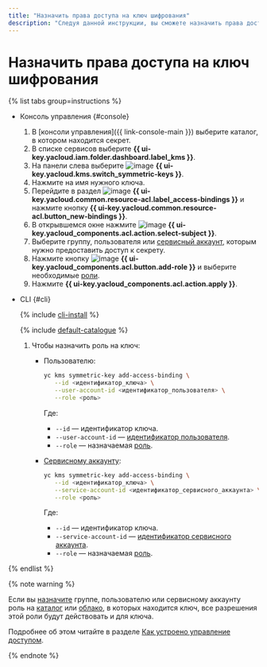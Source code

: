 ```yaml
---
title: "Назначить права доступа на ключ шифрования"
description: "Следуя данной инструкции, вы сможете назначить права доступа на ключ шифрования."
---
```


# Назначить права доступа на ключ шифрования

{% list tabs group=instructions %}

- Консоль управления {#console}

   1. В [консоли управления]({{ link-console-main }}) выберите каталог, в котором находится секрет.
   1. В списке сервисов выберите **{{ ui-key.yacloud.iam.folder.dashboard.label_kms }}**.
   1. На панели слева выберите ![image](../../_assets/console-icons/key.svg) **{{ ui-key.yacloud.kms.switch_symmetric-keys }}**.
   1. Нажмите на имя нужного ключа.
   1. Перейдите в раздел ![image](../../_assets/console-icons/persons.svg) **{{ ui-key.yacloud.common.resource-acl.label_access-bindings }}** и нажмите кнопку **{{ ui-key.yacloud.common.resource-acl.button_new-bindings }}**.
   1. В открывшемся окне нажмите ![image](../../_assets/console-icons/plus.svg) **{{ ui-key.yacloud_components.acl.action.select-subject }}**.
   1. Выберите группу, пользователя или [сервисный аккаунт](../../iam/concepts/users/service-accounts.md), которым нужно предоставить доступ к секрету.
   1. Нажмите кнопку ![image](../../_assets/console-icons/plus.svg) **{{ ui-key.yacloud_components.acl.button.add-role }}** и выберите необходимые [роли](../security/index.md#roles-list).
   1. Нажмите **{{ ui-key.yacloud_components.acl.action.apply }}**.

- CLI {#cli}

   {% include [cli-install](../../_includes/cli-install.md) %}

   {% include [default-catalogue](../../_includes/default-catalogue.md) %}

   1. Чтобы назначить роль на ключ:

      * Пользователю:

         ```bash
         yc kms symmetric-key add-access-binding \
            --id <идентификатор_ключа> \
            --user-account-id <идентификатор_пользователя> \
            --role <роль>
         ```

         Где:
         * `--id` — идентификатор ключа.
         * `--user-account-id` — [идентификатор пользователя](../../iam/operations/users/get.md).
         * `--role` — назначаемая [роль](../security/index.md#roles-list).

      * [Сервисному аккаунту](../../iam/concepts/users/service-accounts.md):

         ```bash
         yc kms symmetric-key add-access-binding \
            --id <идентификатор_ключа> \
            --service-account-id <идентификатор_сервисного_аккаунта> \
            --role <роль>
         ```

         Где:
         * `--id` — идентификатор ключа.
         * `--service-account-id` — [идентификатор сервисного аккаунта](../../iam/operations/sa/get-id.md).
         * `--role` — назначаемая [роль](../security/index.md#roles-list).

{% endlist %}

{% note warning %}

Если вы [назначите](../../iam/operations/roles/grant.md) группе, пользователю или сервисному аккаунту роль на [каталог](../../resource-manager/concepts/resources-hierarchy.md#folder) или [облако](../../resource-manager/concepts/resources-hierarchy.md#cloud), в которых находится ключ, все разрешения этой роли будут действовать и для ключа.

Подробнее об этом читайте в разделе [Как устроено управление доступом](../../iam/concepts/access-control/#inheritance).

{% endnote %}
